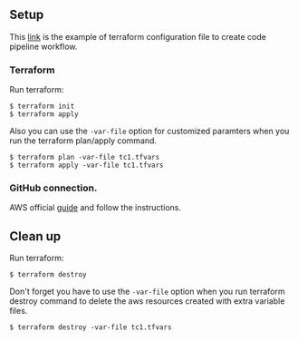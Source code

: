 ## Setup
This [link](https://github.com/madanbs/terraform-lambda-deployment/blob/main/main.tf) is the example of terraform configuration file to create code pipeline workflow.

### Terraform
Run terraform:
```
$ terraform init
$ terraform apply
```
Also you can use the `-var-file` option for customized paramters when you run the terraform plan/apply command.
```
$ terraform plan -var-file tc1.tfvars
$ terraform apply -var-file tc1.tfvars
```

### GitHub connection.

AWS official [guide](https://docs.aws.amazon.com/dtconsole/latest/userguide/connections-update.html) and follow the instructions.

## Clean up
Run terraform:
```
$ terraform destroy
```
Don't forget you have to use the `-var-file` option when you run terraform destroy command to delete the aws resources created with extra variable files.
```
$ terraform destroy -var-file tc1.tfvars
```
